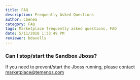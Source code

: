 ```yaml
---
title: FAQ
description: Frequently Asked Questions
author: cbenea
category: FAQ
tags: Marketplace frequently asked questions, FAQ
date: 5/11/2018 1:33:49 PM 
reviewer: bdavolls
---
```


### Can I stop/start the Sandbox Jboss?

If you need to prevent/start the Jboss running, please contact marketplace@temenos.com

